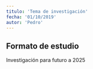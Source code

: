 ```yaml
---
titulo: 'Tema de investigación'
fecha: '01/10/2019'
autor: 'Pedro'
---
```


## Formato de estudio

Investigación para futuro a 2025
